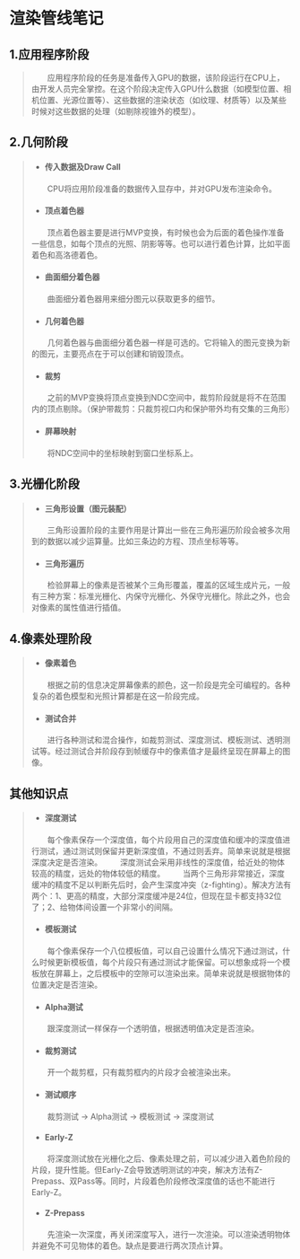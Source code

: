 # 渲染管线笔记

## 1.应用程序阶段
> &emsp;&emsp;应用程序阶段的任务是准备传入GPU的数据，该阶段运行在CPU上，由开发人员完全掌控。在这个阶段决定传入GPU什么数据（如模型位置、相机位置、光源位置等）、这些数据的渲染状态（如纹理、材质等）以及某些时候对这些数据的处理（如剔除视锥外的模型）。

## 2.几何阶段
> + #### 传入数据及Draw Call
> &emsp;&emsp;CPU将应用阶段准备的数据传入显存中，并对GPU发布渲染命令。
> + #### 顶点着色器
> &emsp;&emsp;顶点着色器主要是进行MVP变换，有时候也会为后面的着色操作准备一些信息，如每个顶点的光照、阴影等等。也可以进行着色计算，比如平面着色和高洛德着色。
> + #### 曲面细分着色器
> &emsp;&emsp;曲面细分着色器用来细分图元以获取更多的细节。
> + #### 几何着色器
> &emsp;&emsp;几何着色器与曲面细分着色器一样是可选的。它将输入的图元变换为新的图元，主要亮点在于可以创建和销毁顶点。
> + #### 裁剪
> &emsp;&emsp;之前的MVP变换将顶点变换到NDC空间中，裁剪阶段就是将不在范围内的顶点剔除。（保护带裁剪：只裁剪视口内和保护带外均有交集的三角形）
> + #### 屏幕映射
> &emsp;&emsp;将NDC空间中的坐标映射到窗口坐标系上。

## 3.光栅化阶段
> + #### 三角形设置（图元装配）
> &emsp;&emsp;三角形设置阶段的主要作用是计算出一些在三角形遍历阶段会被多次用到的数据以减少运算量。比如三条边的方程、顶点坐标等等。
> + #### 三角形遍历
> &emsp;&emsp;检验屏幕上的像素是否被某个三角形覆盖，覆盖的区域生成片元，一般有三种方案：标准光栅化、内保守光栅化、外保守光栅化。除此之外，也会对像素的属性值进行插值。

## 4.像素处理阶段
> + #### 像素着色
> &emsp;&emsp;根据之前的信息决定屏幕像素的颜色，这一阶段是完全可编程的。各种复杂的着色模型和光照计算都是在这一阶段完成。
> + #### 测试合并
> &emsp;&emsp;进行各种测试和混合操作，如裁剪测试、深度测试、模板测试、透明测试等。经过测试合并阶段存到帧缓存中的像素值才是最终呈现在屏幕上的图像。

## 其他知识点
> + #### 深度测试
> &emsp;&emsp;每个像素保存一个深度值，每个片段用自己的深度值和缓冲的深度值进行测试，通过测试则保留并更新深度值，不通过则丢弃。简单来说就是根据深度决定是否渲染。
> &emsp;&emsp;深度测试会采用非线性的深度值，给近处的物体较高的精度，远处的物体较低的精度。
> &emsp;&emsp;当两个三角形非常接近，深度缓冲的精度不足以判断先后时，会产生深度冲突（z-fighting）。解决方法有两个：1、更高的精度，大部分深度缓冲是24位，但现在显卡都支持32位了；2、给物体间设置一个非常小的间隔。
> + #### 模板测试
> &emsp;&emsp;每个像素保存一个八位模板值，可以自己设置什么情况下通过测试，什么时候更新模板值，每个片段只有通过测试才能保留。可以想象成将一个模板放在屏幕上，之后模板中的空隙可以渲染出来。简单来说就是根据物体的位置决定是否渲染。
> + #### Alpha测试
> &emsp;&emsp;跟深度测试一样保存一个透明值，根据透明值决定是否渲染。
> + #### 裁剪测试
> &emsp;&emsp;开一个裁剪框，只有裁剪框内的片段才会被渲染出来。
> + #### 测试顺序
> &emsp;&emsp;裁剪测试 -> Alpha测试 -> 模板测试 -> 深度测试
> + #### Early-Z
> &emsp;&emsp;将深度测试放在光栅化之后、像素处理之前，可以减少进入着色阶段的片段，提升性能。但Early-Z会导致透明测试的冲突，解决方法有Z-Prepass、双Pass等。同时，片段着色阶段修改深度值的话也不能进行Early-Z。
> + #### Z-Prepass
> &emsp;&emsp;先渲染一次深度，再关闭深度写入，进行一次渲染。可以渲染透明物体并避免不可见物体的着色。缺点是要进行两次顶点计算。